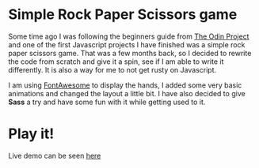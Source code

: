 # Simple **Rock Paper Scissors** game
Some time ago I was following the beginners guide from [The Odin Project](https://theodinproject.com) and one of the first Javascript projects I have finished was a simple rock paper scissors game. That was a few months back, so I decided to rewrite the code from scratch and give it a spin, see if I am able to write it differently. It is also a way for me to not get rusty on Javascript.

I am using [FontAwesome](https://fontawesome.com) to display the hands, I added some very basic animations and changed the layout a little bit. I have also decided to give **Sass** a try and have some fun with it while getting used to it.

# Play it!
Live demo can be seen [here](https://daniel-ulises.github.io/rockpaperscissors)